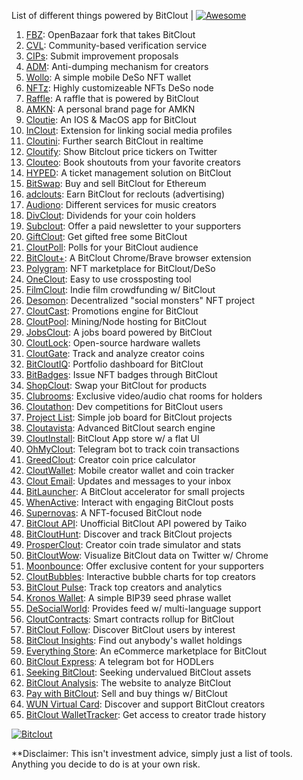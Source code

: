 List of different things powered by BitClout  | [![Awesome](https://cdn.rawgit.com/sindresorhus/awesome/d7305f38d29fed78fa85652e3a63e154dd8e8829/media/badge.svg)](https://github.com/Mentors4EDU/Awesome-Clout)

1. [FBZ](https://github.com/Mentors4EDU/FBZ): OpenBazaar fork that takes  BitClout
2. [CVL](https://www.cvl.ac/): Community-based verification service
3. [CIPs](https://github.com/Mentors4EDU/BitClout-Proposals): Submit improvement proposals
4. [ADM](https://github.com/CloutContracts/ADM): Anti-dumping mechanism for creators
5. [Wollo](https://wollo.cc/): A simple mobile DeSo NFT wallet
6. [NFTz](https://nftz.zone/): Highly customizeable NFTs DeSo node
7. [Raffle](https://bitcloutraffle.com/): A raffle that is powered by BitClout
8. [AMKN](https://peer-social.com/): A personal brand page for AMKN
9. [Cloutie](https://bitclout.com/u/CloutieApp): An IOS & MacOS app for BitClout
10. [InClout](https://inclout.io/): Extension for linking social media profiles
11. [Cloutini](https://cloutini.com/): Further search BitClout in realtime
12. [Cloutify](https://chrome.google.com/webstore/detail/cloutify-show-bitclout-pr/mmpacdkjmmnichfpplcpcipgcdphfhdg): Show Bitclout price tickers on Twitter
13. [Clouteo](https://www.clouteo.co/book-shout-out): Book shoutouts from your favorite creators
14. [HYPED](https://hypedtickets.com/): A ticket management solution on BitClout
15. [BitSwap](https://bitswap.network/): Buy and sell BitClout for Ethereum
16. [adclouts](https://adclouts.com/): Earn BitClout for reclouts (advertising)
17. [Audiono](https://audiono.de/): Different services for music creators
18. [DivClout](https://www.divclout.com/): Dividends for your coin holders
19. [Subclout](https://www.subclout.com/): Offer a paid newsletter to your supporters
20. [GiftClout](https://www.giftclout.com/): Get gifted free some BitClout
21. [CloutPoll](https://cloutpoll.com/): Polls for your BitClout audience
22. [BitClout+](https://bitclout.plus/): A BitClout Chrome/Brave browser extension
23. [Polygram](https://polygram.cc/): NFT marketplace for BitClout/DeSo
24. [OneClout](https://oneclout.net/): Easy to use crossposting tool
25. [FilmClout](https://bitclout.com/u/FilmClout): Indie film crowdfunding w/ BitClout
26. [Desomon](https://www.desomon.com/): Decentralized "social monsters" NFT project
27. [CloutCast](https://cloutcast.io/): Promotions engine for BitClout
28. [CloutPool](https://bitclout.com/u/CloutPool): Mining/Node hosting for BitClout
29. [JobsClout](http://jobclout.me/): A jobs board powered by BitClout
30. [CloutLock](https://bitclout.com/u/CloutLockl): Open-source hardware wallets
31. [CloutGate](https://cloutgate.com/): Track and analyze creator coins
32. [BitCloutIQ](https://bitcloutiq.net/): Portfolio dashboard for BitClout
33. [BitBadges](http://bitbadges.web.app/): Issue NFT badges through BitClout
34. [ShopClout](http://shopclout.me/): Swap your BitClout for products
35. [Clubrooms](https://clubroo.ms): Exclusive video/audio chat rooms for holders
36. [Cloutathon](https://cloutathon.com/): Dev competitions for BitClout users
37. [Project List](https://project-list.io/): Simple job board for BitClout projects
38. [Cloutavista](https://cloutavista.com/): Advanced BitClout search engine
39. [CloutInstall](https://cloutinstall.app): BitClout App store w/ a flat UI
40. [OhMyClout](https://ohmyclout.com/): Telegram bot to track coin transactions
41. [GreedClout](https://bogdandidenko.github.io/greedclout/): Creator coin price calculator
42. [CloutWallet](https://bitclout.com/u/cloutwallet): Mobile creator wallet and coin tracker
43. [Clout Email](https://cloutemail.com/): Updates and messages to your inbox
44. [BitLauncher](https://bitlauncher.net/): A BitClout accelerator for small projects
45. [WhenActive](https://whenactive.com/global): Interact with engaging BitClout posts
46. [Supernovas](https://www.supernovas.app/): A NFT-focused BitClout node
47. [BitClout API](https://github.com/benjaminwoods/bitclout): Unofficial BitClout API powered by Taiko
48. [BitCloutHunt](https://www.bitclouthunt.com/): Discover and track BitClout projects
49. [ProsperClout](https://www.prosperclout.com/): Creator coin trade simulator and stats
50. [BitCloutWow](https://chrome.google.com/webstore/detail/bitcloutwow-bitclout-on-t/pljnngphhkadegjpkajkcigimjdheedd?hl=en&authuser=1): Visualize BitClout data on Twitter w/ Chrome
51. [Moonbounce](https://getmoonbounce.com/): Offer exclusive content for your supporters
52. [CloutBubbles](https://cloutbubbles.com/): Interactive bubble charts for top creators
53. [BitClout Pulse](https://www.bitcloutpulse.com/): Track top creators and analytics
54. [Kronos Wallet](https://kronoswallet.com/): A simple BIP39 seed phrase wallet
55. [DeSocialWorld](https://desocialworld.com/): Provides feed w/ multi-language support
56. [CloutContracts](https://bitclout.com/u/cloutcontracts): Smart contracts rollup for BitClout
57. [BitClout Follow](https://bitcloutfollow.com/): Discover BitClout users by interest
58. [BitClout Insights](https://bitcloutinsights.com/): Find out anybody's wallet holdings
59. [Everything Store](https://www.everythingstore.io/): An eCommerce marketplace for BitClout
60. [BitClout Express](https://bitclout.express/): A telegram bot for HODLers
61. [Seeking BitClout](https://seekingbitclout.com/): Seeking undervalued BitClout assets
62. [BitClout Analysis](https://www.bitcloutanalysis.com/): The website to analyze BitClout
63. [Pay with BitClout](https://bitclout.com/u/PayWithBitClout): Sell and buy things w/ BitClout
64. [WUN Virtual Card](https://wun.vc/): Discover and support BitClout creators
65. [BitClout WalletTracker](https://chrome.google.com/webstore/detail/bitclout-wallettracker/kgafnekhkfjhjjdmlobajeppoehmjbba): Get access to creator trade history

[![Bitclout](https://img.shields.io/badge/-Follow%20me%20on%20BitClout-red)](https://bitclout.com/u/AMKN)

**Disclaimer: This isn't investment advice, simply just a list of tools. Anything you decide to do is at your own risk.
